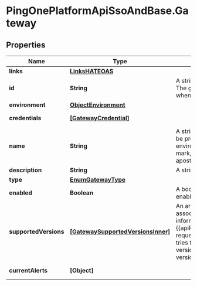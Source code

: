 # PingOnePlatformApiSsoAndBase.Gateway

## Properties

Name | Type | Description | Notes
------------ | ------------- | ------------- | -------------
**links** | [**LinksHATEOAS**](LinksHATEOAS.md) |  | [optional] 
**id** | **String** | A string that specifies the instance ID of the gateway. The gateway instance ID is created by the gateway when it starts up. | [optional] [readonly] 
**environment** | [**ObjectEnvironment**](ObjectEnvironment.md) |  | [optional] 
**credentials** | [**[GatewayCredential]**](GatewayCredential.md) |  | [optional] [readonly] 
**name** | **String** | A string that specifies the resource name, which must be provided and must be unique within an environment. Valid characters are any Unicode letter, mark, numeric character, forward slash, dot, apostrophe, underscore, space, or hyphen. | 
**description** | **String** | A string that specifies the description of the resource. | [optional] 
**type** | [**EnumGatewayType**](EnumGatewayType.md) |  | 
**enabled** | **Boolean** | A boolean that specifies whether the gateway is enabled. This is a required property. | 
**supportedVersions** | [**[GatewaySupportedVersionsInner]**](GatewaySupportedVersionsInner.md) | An array that lists the LDAP gateway versions associated with this gateway resource. This information is returned on a GET {{apiPath}}/environments/{{environmentID}}/gateways request, and it is used to trigger alerts if the gateway tries to connect with an unsupported version (or a version that is not the latest or recommended version). | [optional] [readonly] 
**currentAlerts** | **[Object]** |  | [optional] [readonly] 


